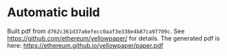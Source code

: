# Automatic build
Built pdf from `d762c361d37a6efecc0aaf3e338e4b87ca97709c`. See https://github.com/ethereum/yellowpaper/ for details.
The generated pdf is here: https://ethereum.github.io/yellowpaper/paper.pdf
